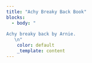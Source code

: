 ```yaml
---
title: "Achy Breaky Back Book"
blocks:
  - body: "
 
Achy breaky back by Arnie.
   \n"
    color: default
    _template: content
---
```


